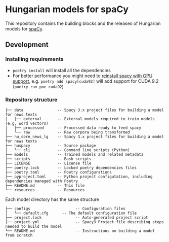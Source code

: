 # Hungarian models for spaCy

This repository contains the building blocks and the releases of Hungarian models for [spaCy](https://spacy.io).

## Development
 
### Installing requirements

- `poetry install` will install all the dependencies
- For better performance you might need to [reinstall spacy with GPU support](https://spacy.io/usage), e.g. `poetry add spacy[cuda92]` will add support for CUDA 9.2 (`poetry run poe cuda92`)

### Repository structure

```
├── data               -- Spacy 3.x project files for building a model for news texts
│   ├── external       -- External models required to train models (e.g. word vectors)
│   ├── processed      -- Processed data ready to feed spacy
│   └── raw            -- Raw corpora being transformed
├── hu_core_news_lg    -- Spacy 3.x project files for building a model for news texts
├── huspacy            -- Source package
│   └── cli            -- Command line scripts (Python)
├── models             -- Trained models and related metadata
├── scripts            -- Bash scripts
├── LICENSE            -- License file
├── poetry.lock        -- Locked poetry dependencies files
├── poetry.toml        -- Poetry configurations
├── pyproject.toml     -- Python project configutation, including dependencies managed with Poetry 
├── README.md          -- This file
└── resources          -- Resources
```

Each model directory has the same structure

```
├── configs                    -- Configuration files 
│   └── default.cfg      -- The default configuration file
├── project.lock               -- Auto-generated project script
├── project.yml                -- Spacy3 Project file describing steps needed to build the model
└── README.md                  -- Instructions on building a model from scratch

```